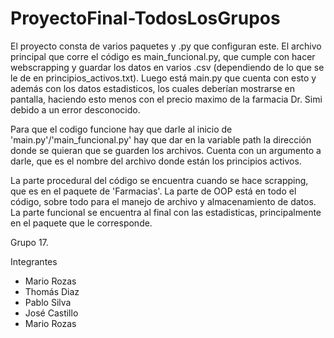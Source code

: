 # ProyectoFinal-TodosLosGrupos

El proyecto consta de varios paquetes y .py que configuran este. El archivo principal que corre el código es main_funcional.py, que cumple con hacer webscrapping y guardar los datos en varios .csv (dependiendo de lo que se le de en principios_activos.txt). Luego está main.py que cuenta con esto y además con los datos estadisticos, los cuales deberían mostrarse en pantalla, haciendo esto menos con el precio maximo de la farmacia Dr. Simi debido a un error desconocido. 

Para que el codigo funcione hay que darle al inicio de 'main.py'/'main_funcional.py' hay que dar en la variable path la dirección donde se quieran que se guarden los archivos. Cuenta con un argumento a darle, que es el nombre del archivo donde están los principios activos.

La parte procedural del código se encuentra cuando se hace scrapping, que es en el paquete de 'Farmacias'. La parte de OOP está en todo el código, sobre todo para el manejo de archivo y almacenamiento de datos. La parte funcional se encuentra al final con las estadisticas, principalmente en el paquete que le corresponde.

Grupo 17.

Integrantes
- Mario Rozas
- Thomás Diaz
- Pablo Silva
- José Castillo
- Mario Rozas
